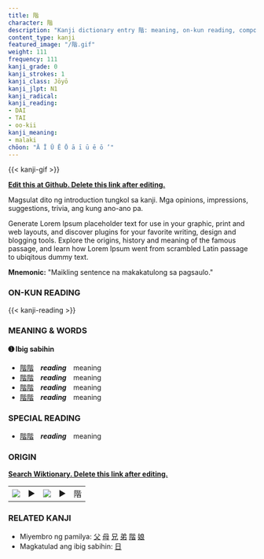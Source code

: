 ```yaml
---
title: 階
character: 階
description: "Kanji dictionary entry 階: meaning, on-kun reading, compounds, origin, related kanji"
content_type: kanji
featured_image: "/階.gif"
weight: 111
frequency: 111
kanji_grade: 0
kanji_strokes: 1
kanji_class: Jōyō
kanji_jlpt: N1
kanji_radical: 
kanji_reading: 
- DAI
- TAI
- oo-kii
kanji_meaning:
- malaki
chōon: "Ā Ī Ū Ē Ō ā ī ū ē ō ’"
---
```

[//]: # (Don't edit the line below. Kanji animated GIF code is automatically generated.)
{{< kanji-gif >}}

[//]: # (Edit below this line.)

**[Edit this at Github. Delete this link after editing.](https://github.com/tim0g/tim/tree/main/content/kanji/階/index.md)**

Magsulat dito ng introduction tungkol sa kanji. Mga opinions, impressions, suggestions, trivia, ang kung ano-ano pa.

Generate Lorem Ipsum placeholder text for use in your graphic, print and web layouts, and discover plugins for your favorite writing, design and blogging tools. Explore the origins, history and meaning of the famous passage, and learn how Lorem Ipsum went from scrambled Latin passage to ubiqitous dummy text.
 
**Mnemonic:** "Maikling sentence na makakatulong sa pagsaulo."

### ON-KUN READING

[//]: # (Don't edit the line below. ON-KUN READING code is automatically generated.)
{{< kanji-reading >}}

### MEANING & WORDS

#### ➊ **Ibig sabihin**
  - [階](../階)[階](../階)　***reading***　meaning
  - [階](../階)[階](../階)　***reading***　meaning
  - [階](../階)[階](../階)　***reading***　meaning
  - [階](../階)[階](../階)　***reading***　meaning

### SPECIAL READING
  - [階](../階)[階](../階)　***reading***　meaning

### ORIGIN

**[Search Wiktionary. Delete this link after editing.](https://wiktionary.org/wiki/階)**
<table class="kanji-table"><tr><td>
<img src="60px-階-bronze.svg.png">
</td><td>▶</td><td>
<img src="60px-階-oracle.svg.png">
</td><td>▶</td>
<td class="kanji-origin">階</td>
</tr></table>

### RELATED KANJI
- Miyembro ng pamilya: [父](../父) [母](../母) [兄](../兄) [弟](../弟) [階](../階) [娘](../娘)
- Magkatulad ang ibig sabihin: [日](../日)
